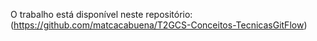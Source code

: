 O trabalho está disponível neste repositório:
(https://github.com/matcacabuena/T2GCS-Conceitos-TecnicasGitFlow)